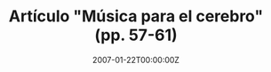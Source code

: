 ---
title: 'Artículo "Música para el cerebro" (pp. 57-61)'
authors:
- Susana Carmona
date: "2007-01-22T00:00:00Z"
doi: ""
publishDate: "2007-01-22T00:00:00Z"
# Publication type.
# Legend: 0 = Uncategorized; 1 = Conference paper; 2 = Journal article;
# 3 = Preprint / Working Paper; 4 = Report; 5 = Book; 6 = Book section;
# 7 = Thesis; 8 = Patent
publication_types: ["4"]
publication: 'Publicado en *"Revista de psicología positiva"*'
tags:
- Books
featured: false
links:
#- name: Link
#  url: https://pubmed.ncbi.nlm.nih.gov/21054282/
---